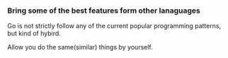 ### Bring some of the best features form other lanaguages

Go is not strictly follow any of the current popular programming patterns, but kind of hybird.

Allow you do the same(similar) things by yourself.
